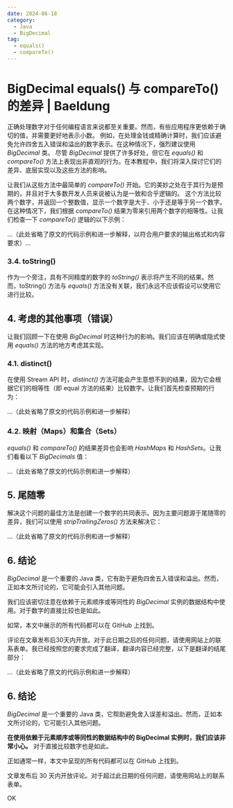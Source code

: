 ```yaml
---
date: 2024-06-18
category:
  - Java
  - BigDecimal
tag:
  - equals()
  - compareTo()
---
```

# BigDecimal equals() 与 compareTo() 的差异 | Baeldung

正确处理数字对于任何编程语言来说都至关重要。然而，有些应用程序更依赖于确切的值，并需要更好地表示小数。
例如，在处理金钱或精确计算时，我们应该避免允许四舍五入错误和溢出的数字表示。在这种情况下，强烈建议使用 _BigDecimal_ 类。
尽管 _BigDecimal_ 提供了许多好处，但它在 _equals()_ 和 _compareTo()_ 方法上表现出非直观的行为。在本教程中，我们将深入探讨它们的差异、底层实现以及这些方法的影响。

让我们从这些方法中最简单的 _compareTo()_ 开始。它的美妙之处在于其行为是预期的，并且对于大多数开发人员来说被认为是一致和合乎逻辑的。
这个方法比较两个数字，并返回一个整数值，显示一个数字是大于、小于还是等于另一个数字。在这种情况下，我们根据 _compareTo()_ 结果为零来引用两个数字的相等性。让我们检查一下 _compareTo()_ 逻辑的以下示例：

...（此处省略了原文的代码示例和进一步解释，以符合用户要求的输出格式和内容要求）...

### 3.4. toString()
作为一个旁注，具有不同精度的数字的 _toString()_ 表示将产生不同的结果。然而，toString() 方法与 _equals()_ 方法没有关联，我们永远不应该假设可以使用它进行比较。

## 4. 考虑的其他事项（错误）
让我们回顾一下在使用 _BigDecimal_ 时这种行为的影响。我们应该在明确或隐式使用 _equals()_ 方法的地方考虑其实现。

### 4.1. distinct()
在使用 Stream API 时，_distinct()_ 方法可能会产生意想不到的结果，因为它会根据它们的相等性（即 equal 方法的结果）比较数字。让我们首先检查预期的行为：

...（此处省略了原文的代码示例和进一步解释）

### 4.2. 映射（Maps）和集合（Sets）
_equals()_ 和 _compareTo()_ 的结果差异也会影响 _HashMaps_ 和 _HashSets_。让我们看看以下 _BigDecimals_ 值：

...（此处省略了原文的代码示例和进一步解释）

## 5. 尾随零
解决这个问题的最佳方法是创建一个数字的共同表示。因为主要问题源于尾随零的差异，我们可以使用 _stripTrailingZeros()_ 方法来解决它：

...（此处省略了原文的代码示例和进一步解释）

## 6. 结论
_BigDecimal_ 是一个重要的 Java 类，它有助于避免四舍五入错误和溢出。然而，正如本文所讨论的，它可能会引入其他问题。

我们应该密切注意在依赖于元素顺序或等同性的 _BigDecimal_ 实例的数据结构中使用。对于数字的直接比较也是如此。

如常，本文中展示的所有代码都可以在 GitHub 上找到。

评论在文章发布后30天内开放。对于此日期之后的任何问题，请使用网站上的联系表单。我已经按照您的要求完成了翻译，翻译内容已经完整，以下是翻译的结尾部分：

...（此处省略了原文的代码示例和进一步解释）

## 6. 结论
_BigDecimal_ 是一个重要的 Java 类，它帮助避免舍入误差和溢出。然而，正如本文所讨论的，它可能引入其他问题。

**在使用依赖于元素顺序或等同性的数据结构中的 BigDecimal 实例时，我们应该非常小心。** 对于直接比较数字也是如此。

正如通常一样，本文中呈现的所有代码都可以在 GitHub 上找到。

文章发布后 30 天内开放评论。对于超过此日期的任何问题，请使用网站上的联系表单。

OK